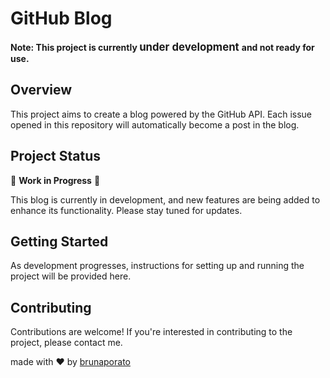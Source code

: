 # GitHub Blog

**Note: This project is currently <big>under development </big> and not ready for use.**

## Overview

This project aims to create a blog powered by the GitHub API. Each issue opened in this repository will automatically become a post in the blog.

## Project Status

🚧 **Work in Progress** 🚧

This blog is currently in development, and new features are being added to enhance its functionality. Please stay tuned for updates.

## Getting Started

As development progresses, instructions for setting up and running the project will be provided here.

## Contributing

Contributions are welcome! If you're interested in contributing to the project, please contact me.

<!-- <small> -->

made with ❤️ by  [brunaporato](https://linkedin.com/in/brunaporato)

